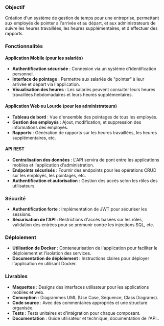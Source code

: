 ### Objectif
Création d'un système de gestion de temps pour une entreprise, permettant aux employés de pointer à l'arrivée et au départ, et aux administrateurs de suivre les heures travaillées, les heures supplémentaires, et d'effectuer des rapports.



### Fonctionnalités



#### Application Mobile (pour les salariés)
- **Authentification sécurisée** : Connexion via un système d'identification personnel.
- **Interface de pointage** : Permettre aux salariés de "pointer" à leur arrivée et départ via l'application.
- **Visualisation des heures** : Les salariés peuvent consulter leurs heures travaillées hebdomadaires et leurs heures supplémentaires.



#### Application Web ou Lourde (pour les administrateurs)
- **Tableau de bord** : Vue d'ensemble des pointages de tous les employés.
- **Gestion des employés** : Ajout, modification, et suppression des informations des employés.
- **Rapports** : Génération de rapports sur les heures travaillées, les heures supplémentaires, etc.



#### API REST
- **Centralisation des données** : L'API servira de pont entre les applications mobiles et l'application d'administration.
- **Endpoints sécurisés** : Fournir des endpoints pour les opérations CRUD sur les employés, les pointages, etc.
- **Authentification et autorisation** : Gestion des accès selon les rôles des utilisateurs.



### Sécurité
- **Authentification forte** : Implémentation de JWT  pour sécuriser les sessions.
- **Sécurisation de l'API** : Restrictions d'accès basées sur les rôles, validation des entrées pour se prémunir contre les injections SQL, etc.



### Déploiement
- **Utilisation de Docker** : Conteneurisation de l'application pour faciliter le déploiement et l'isolation des services.
- **Documentation de déploiement** : Instructions claires pour déployer l'application en utilisant Docker.



### Livrables
- **Maquettes** : Designs des interfaces utilisateur pour les applications mobiles et web.
- **Conception** : Diagrammes UML (Use Case, Sequence, Class Diagrams).
- **Code source** : Avec des commentaires appropriés et une structure organisée.
- **Tests** : Tests unitaires et d'intégration pour chaque composant.
- **Documentation** : Guide utilisateur et technique, documentation de l'API..